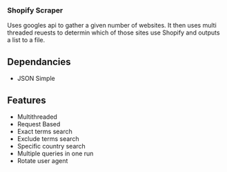 ### Shopify Scraper
Uses googles api to gather a given number of websites. It then uses multi threaded reuests to determin which of those sites use Shopify and outputs a list to a file.

## Dependancies
 - JSON Simple

## Features
 - Multithreaded
 - Request Based
 - Exact terms search
 - Exclude terms search
 - Specific country search
 - Multiple queries in one run
 - Rotate user agent
